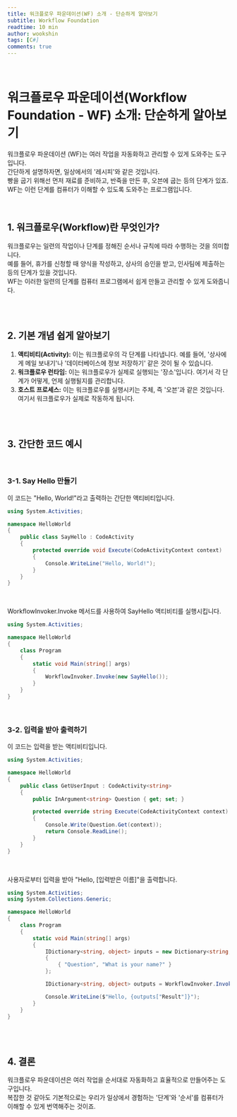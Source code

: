 ```yaml
---
title: 워크플로우 파운데이션(WF) 소개 - 단순하게 알아보기
subtitle: Workflow Foundation
readtime: 10 min
author: wookshin
tags: [C#]
comments: true
---
```


<br/>

# 워크플로우 파운데이션(Workflow Foundation - WF) 소개: 단순하게 알아보기

워크플로우 파운데이션 (WF)는 여러 작업을 자동화하고 관리할 수 있게 도와주는 도구입니다.  
간단하게 설명하자면, 일상에서의 '레시피'와 같은 것입니다.  
빵을 굽기 위해선 먼저 재료를 준비하고, 반죽을 만든 후, 오븐에 굽는 등의 단계가 있죠. WF는 이런 단계를 컴퓨터가 이해할 수 있도록 도와주는 프로그램입니다.

<br/>

## 1. 워크플로우(Workflow)란 무엇인가?

워크플로우는 일련의 작업이나 단계를 정해진 순서나 규칙에 따라 수행하는 것을 의미합니다.  
예를 들어, 휴가를 신청할 때 양식을 작성하고, 상사의 승인을 받고, 인사팀에 제출하는 등의 단계가 있을 것입니다.  
WF는 이러한 일련의 단계를 컴퓨터 프로그램에서 쉽게 만들고 관리할 수 있게 도와줍니다.

<br/><br/>

## 2. 기본 개념 쉽게 알아보기

1. **액티비티(Activity):** 이는 워크플로우의 각 단계를 나타냅니다. 예를 들어, '상사에게 메일 보내기'나 '데이터베이스에 정보 저장하기' 같은 것이 될 수 있습니다.  
2. **워크플로우 런타임:** 이는 워크플로우가 실제로 실행되는 '장소'입니다. 여기서 각 단계가 어떻게, 언제 실행될지를 관리합니다.  
3. **호스트 프로세스:** 이는 워크플로우를 실행시키는 주체, 즉 '오븐'과 같은 것입니다. 여기서 워크플로우가 실제로 작동하게 됩니다.

<br/><br/>

## 3. 간단한 코드 예시

<br/>

### 3-1. Say Hello 만들기

이 코드는 "Hello, World!"라고 출력하는 간단한 액티비티입니다.

```csharp
using System.Activities;

namespace HelloWorld
{
    public class SayHello : CodeActivity
    {
        protected override void Execute(CodeActivityContext context)
        {
            Console.WriteLine("Hello, World!");
        }
    }
}
```

<br/>

WorkflowInvoker.Invoke 메서드를 사용하여 SayHello 액티비티를 실행시킵니다.

```csharp
using System.Activities;

namespace HelloWorld
{
    class Program
    {
        static void Main(string[] args)
        {
            WorkflowInvoker.Invoke(new SayHello());
        }
    }
}
```

<br/>

### 3-2. 입력을 받아 출력하기

이 코드는 입력을 받는 액티비티입니다.

```csharp
using System.Activities;

namespace HelloWorld
{
    public class GetUserInput : CodeActivity<string>
    {
        public InArgument<string> Question { get; set; }

        protected override string Execute(CodeActivityContext context)
        {
            Console.Write(Question.Get(context));
            return Console.ReadLine();
        }
    }
}
```

<br/>

사용자로부터 입력을 받아 "Hello, [입력받은 이름]"을 출력합니다.

```csharp
using System.Activities;
using System.Collections.Generic;

namespace HelloWorld
{
    class Program
    {
        static void Main(string[] args)
        {
            IDictionary<string, object> inputs = new Dictionary<string, object>
            {
                { "Question", "What is your name?" }
            };

            IDictionary<string, object> outputs = WorkflowInvoker.Invoke(new GetUserInput(), inputs);

            Console.WriteLine($"Hello, {outputs["Result"]}");
        }
    }
}

```

<br/><br/>

## 4. 결론

워크플로우 파운데이션은 여러 작업을 순서대로 자동화하고 효율적으로 만들어주는 도구입니다.  
복잡한 것 같아도 기본적으로는 우리가 일상에서 경험하는 '단계'와 '순서'를 컴퓨터가 이해할 수 있게 번역해주는 것이죠.

<br/><br/><br/><br/><br/>
